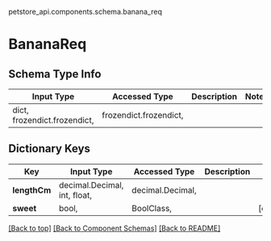 <a name="top"></a>
petstore_api.components.schema.banana_req
# BananaReq

## Schema Type Info
Input Type | Accessed Type | Description | Notes
------------ | ------------- | ------------- | -------------
dict, frozendict.frozendict,  | frozendict.frozendict,  |  |

## Dictionary Keys
Key | Input Type | Accessed Type | Description | Notes
------------ | ------------- | ------------- | ------------- | -------------
**lengthCm** | decimal.Decimal, int, float,  | decimal.Decimal,  |  |
**sweet** | bool,  | BoolClass,  |  | [optional]

[[Back to top]](#top) [[Back to Component Schemas]](../../../README.md#Component-Schemas) [[Back to README]](../../../README.md)
